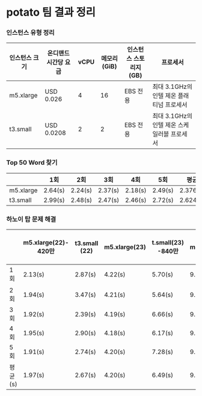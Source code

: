 # potato 팀 결과 정리

### 인스턴스 유형 정리
| 인스턴스 크기 | 온디맨드 시간당 요금 | vCPU | 메모리(GiB) | 인스턴스 스토리지(GB) | 프로세서 |
| --- | --- | --- | --- | --- | --- |
| m5.xlarge | USD 0.026 | 4 | 16 | EBS 전용 | 최대 3.1GHz의 인텔 제온 플래티넘 프로세서 |
| t3.small | USD 0.0208 | 2 | 2 | EBS 전용 | 최대 3.1GHz의 인텔 제온 스케일러블 프로세서 |

### Top 50 Word 찾기
|           | 1회         | 2회         | 3회       | 4회       | 5회       | 평균    |
|-----------|-----------|-----------|---------|---------|---------|---------|
| m5.xlarge | 2.64(s)   | 2.24(s)   | 2.37(s) | 2.18(s) | 2.49(s) | 2.376(s)|
| t3.small  | 2.99(s)   | 2.48(s)   | 2.47(s) | 2.46(s) | 2.72(s) | 2.624(s)|


### 하노이 탑 문제 해결
|       | m5.xlarge(22)- 420만 | t3.small (22) | m5.xlarge(23) | t.small(23) -840만 | m5.xlarge(24) | t.small(24) 1670만 | m5.xlarge(25) | t.small (25) 3300만 |
|-------|-----------------------------|-----------|------------------|------------------|------------------|------------------|------------------|------------------|
| 1회| 2.13(s)                     | 2.87(s)   | 4.22(s)          | 5.70(s)          | 9.15(s)          | 12.30(s)         | 19.6(s)          | 진행중 사망       |
| 2회  | 1.94(s)                     | 3.47(s)   | 4.21(s)          | 5.64(s)          | 9.27(s)          | 13.20(s)         |                  |   진행중 사망          |
| 3회  | 1.92(s)                     | 2.39(s)   | 4.19(s)          | 6.66(s)          | 9.09(s)          | 12.58(s)         |                  |                  |
| 4회  | 1.95(s)                     | 2.90(s)   | 4.18(s)          | 6.17(s)          | 9.07(s)          | 13.09(s)         |                  |                  |
| 5회  | 1.91(s)                     | 2.74(s)   | 4.20(s)          | 7.28(s)          | 9.08(s)          | 13.01(s)         |                  |                  |
| 평균(s)| 1.97(s)                     | 2.67(s)   | 4.20(s)          | 6.49(s)          | 9.13(s)          | 12.64(s)         | 19.6(s)          | 진행중 사망    |
